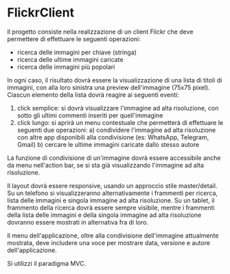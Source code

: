 # FlickrClient

Il progetto consiste nella realizzazione di un client Flickr che deve permettere di effettuare le seguenti operazioni:

- ricerca delle immagini per chiave (stringa)
- ricerca delle ultime immagini caricate
- ricerca delle immagini più popolari

In ogni caso, il risultato dovrà essere la visualizzazione di una lista di titoli di immagini, con alla loro sinistra una preview dell'immagine (75x75 pixel).
Ciascun elemento della lista dovrà reagire ai seguenti eventi:

1) click semplice: si dovrà visualizzare l'immagine ad alta risoluzione, con sotto gli ultimi commenti inseriti per quell'immagine
2) click lungo: si aprirà un menu contestuale che permetterà di effettuare le seguenti due operazioni:
        a) condividere l'immagine ad alta risoluzione con altre app disponibili alla condivisione (es: WhatsApp, Telegram, Gmail)
        b) cercare le ultime immagini caricate dallo stesso autore

La funzione di condivisione di un'immagine dovrà essere accessibile anche da menu nell'action bar, se si sta già visualizzando l'immagine ad alta risoluzione.

Il layout dovrà essere responsive, usando un approccio stile master/detail. 
Su un telefono si visualizzeranno alternativamente i frammenti per ricerca, lista delle immagini e singola immagine ad alta risoluzione. 
Su un tablet, il frammento della ricerca dovrà essere sempre visibile, mentre i frammenti della lista delle immagini e della singola immagine 
ad alta risoluzione dovranno essere mostrati in alternativa fra di loro.

Il menu dell'applicazione, oltre alla condivisione dell'immagine attualmente mostrata, 
deve includere una voce per mostrare data, versione e autore dell'applicazione.

Si utilizzi il paradigma MVC.
